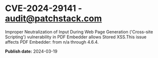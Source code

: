 # CVE-2024-29141 - audit@patchstack.com

Improper Neutralization of Input During Web Page Generation ('Cross-site Scripting') vulnerability in PDF Embedder allows Stored XSS.This issue affects PDF Embedder: from n/a through 4.6.4.



**Publish date:** 2024-03-19
